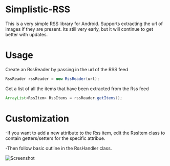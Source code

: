 Simplistic-RSS
==============

This is a very simple RSS library for Android. Supports extracting the url of images if they are present. Its still very early, but it will continue to get better with updates. 

Usage
==============
Create an RssReader by passing in the url of the RSS feed 
```Java
RssReader rssReader = new RssReader(url);
```

Get a list of all the items that have been extracted from the Rss feed
```Java
ArrayList<RssItem> RssItems = rssReader.getItems();
```
Customization
==============
-If you want to add a new attribute to the Rss item, edit the RssItem class to contain getters/setters for the specific attribue. 

-Then follow basic outline in the RssHandler class. 


![Screenshot](https://raw.githubusercontent.com/ShirwaM/Simplistic-RSS/master/Screenshot_framed.png)
